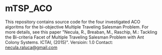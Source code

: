# mTSP_ACO
This repository contains source code for the four investigated ACO algoritms for the bi-objective Multiple Traveling Salesman Problem. For more details, see this paper "Necula, R., Breaban, M., Raschip, M.: Tackling the Bi-criteria Facet of Multiple Traveling Salesman Problem with Ant Colony Systems. ICTAI, (2015)".
Versioin: 1.0
Contact: necula.raluca@gmail.com
